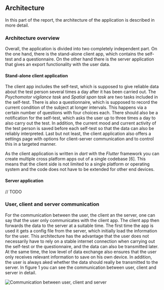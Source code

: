 ## Architecture

In this part of the report, the architecture of the application is described in more detail.

### Architecture overview

Overall, the application is divided into two completely independent part. 
On the one hand, there is the stand-alone client app, which contains the self-test and a questionnaire. 
On the other hand there is the server application that gives an export functionality with the user data.

#### Stand-alone client application

The client app includes the self-test, which is supposed to give reliable data about the test person several times a day after it has been carried out. 
The *Psychomotor vigilance task* and *Spatial span task* are two tasks included in the self-test. 
There is also a questionnaire, which is supposed to record the current condition of the subject at longer intervals. 
This happens via a certain number of questions with four choices each. 
There should also be a notification for the self-test, which asks the user up to three times a day to also carry out the test. 
In addition, the current mood and current activity of the test person is saved before each self-test so that the data can also be reliably interpreted. 
Last but not least, the client application also offers a settings page with options for client-server communication and to control this in a targeted manner.

As the client application is written in *dart* with the *Flutter* framework you can create multiple cross platform apps out of a single codebase [6]. 
This means that the client side is not limited to a single platform or operating system and the code does not have to be extended for other end devices.

#### Server application

// TODO

### User, client and server communication

For the communication between the user, the client an the server, one can say that the user only communicates with the client app. 
The client app then forwards the data to the server at a suitable time.
The first time the app is used it gets a config file from the server, which initially load the information for the user. 
This architecture has the advantage that the user does not necessarily have to rely on a stable internet connection when carrying out the self-test or the questionnaire, and the data can also be transmitted later. 
At the same time, the low level of data exchange also ensures that the user only receives relevant information to save on his own device. 
In addition, the user is always aked whether the data should really be transmitted to the server. 
In figure 1 you can see the communication between user, client and server in detail.

![Communication between user, client and server](../diagrams/implementation/sq_user_client_server.jpg "Communication between user, client and server")